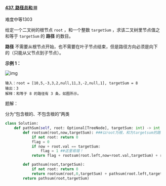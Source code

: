 #### [437. 路径总和 III](https://leetcode-cn.com/problems/path-sum-iii/)

难度中等1303

给定一个二叉树的根节点 `root` ，和一个整数 `targetSum` ，求该二叉树里节点值之和等于 `targetSum` 的 **路径** 的数目。

**路径** 不需要从根节点开始，也不需要在叶子节点结束，但是路径方向必须是向下的（只能从父节点到子节点）。

 

**示例 1：**

![img](https://assets.leetcode.com/uploads/2021/04/09/pathsum3-1-tree.jpg)

```
输入：root = [10,5,-3,3,2,null,11,3,-2,null,1], targetSum = 8
输出：3
解释：和等于 8 的路径有 3 条，如图所示。
```

题解：

分为“包含根的、不包含根的”两类

```python
class Solution:
    def pathSum(self, root: Optional[TreeNode], targetSum: int) -> int:
        def rootsum(root,now,targetSum): ###以root为根，和为targetsum的路径个数
            if not root: return 0
            flag = 0
            if now + root.val == targetSum:
                flag = 1 ##这里易错！
            return flag + rootsum(root.left,now+root.val,targetSum) + rootsum(root.right,now+root.val,targetSum)

        def pathsum(root,targetSum):
            if not root: return 0
            return rootsum(root,0,targetSum) + pathsum(root.left,targetSum) + pathsum(root.right,targetSum) ##包含根 + 不包含根
        return pathsum(root,targetSum)
```


